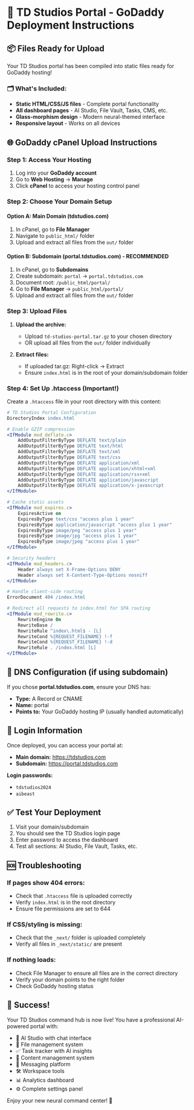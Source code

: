 # 🚀 TD Studios Portal - GoDaddy Deployment Instructions

## 📦 Files Ready for Upload

Your TD Studios portal has been compiled into static files ready for GoDaddy hosting!

### 🗂️ What's Included:
- **Static HTML/CSS/JS files** - Complete portal functionality
- **All dashboard pages** - AI Studio, File Vault, Tasks, CMS, etc.
- **Glass-morphism design** - Modern neural-themed interface
- **Responsive layout** - Works on all devices

## 🌐 GoDaddy cPanel Upload Instructions

### Step 1: Access Your Hosting
1. Log into your **GoDaddy account**
2. Go to **Web Hosting** → **Manage**
3. Click **cPanel** to access your hosting control panel

### Step 2: Choose Your Domain Setup

#### Option A: Main Domain (tdstudios.com)
1. In cPanel, go to **File Manager**
2. Navigate to `public_html/` folder
3. Upload and extract all files from the `out/` folder

#### Option B: Subdomain (portal.tdstudios.com) - **RECOMMENDED**
1. In cPanel, go to **Subdomains**
2. Create subdomain: `portal` → `portal.tdstudios.com`
3. Document root: `/public_html/portal/`
4. Go to **File Manager** → `public_html/portal/`
5. Upload and extract all files from the `out/` folder

### Step 3: Upload Files
1. **Upload the archive:**
   - Upload `td-studios-portal.tar.gz` to your chosen directory
   - OR upload all files from the `out/` folder individually

2. **Extract files:**
   - If uploaded tar.gz: Right-click → Extract
   - Ensure `index.html` is in the root of your domain/subdomain folder

### Step 4: Set Up .htaccess (Important!)
Create a `.htaccess` file in your root directory with this content:

```apache
# TD Studios Portal Configuration
DirectoryIndex index.html

# Enable GZIP compression
<IfModule mod_deflate.c>
    AddOutputFilterByType DEFLATE text/plain
    AddOutputFilterByType DEFLATE text/html
    AddOutputFilterByType DEFLATE text/xml
    AddOutputFilterByType DEFLATE text/css
    AddOutputFilterByType DEFLATE application/xml
    AddOutputFilterByType DEFLATE application/xhtml+xml
    AddOutputFilterByType DEFLATE application/rss+xml
    AddOutputFilterByType DEFLATE application/javascript
    AddOutputFilterByType DEFLATE application/x-javascript
</IfModule>

# Cache static assets
<IfModule mod_expires.c>
    ExpiresActive on
    ExpiresByType text/css "access plus 1 year"
    ExpiresByType application/javascript "access plus 1 year"
    ExpiresByType image/png "access plus 1 year"
    ExpiresByType image/jpg "access plus 1 year"
    ExpiresByType image/jpeg "access plus 1 year"
</IfModule>

# Security headers
<IfModule mod_headers.c>
    Header always set X-Frame-Options DENY
    Header always set X-Content-Type-Options nosniff
</IfModule>

# Handle client-side routing
ErrorDocument 404 /index.html

# Redirect all requests to index.html for SPA routing
<IfModule mod_rewrite.c>
    RewriteEngine On
    RewriteBase /
    RewriteRule ^index\.html$ - [L]
    RewriteCond %{REQUEST_FILENAME} !-f
    RewriteCond %{REQUEST_FILENAME} !-d
    RewriteRule . /index.html [L]
</IfModule>
```

## 🔧 DNS Configuration (if using subdomain)

If you chose **portal.tdstudios.com**, ensure your DNS has:
- **Type:** A Record or CNAME
- **Name:** portal
- **Points to:** Your GoDaddy hosting IP (usually handled automatically)

## 🔐 Login Information

Once deployed, you can access your portal at:
- **Main domain:** https://tdstudios.com
- **Subdomain:** https://portal.tdstudios.com

**Login passwords:** 
- `tdstudios2024`
- `aibeast`

## ✅ Test Your Deployment

1. Visit your domain/subdomain
2. You should see the TD Studios login page
3. Enter password to access the dashboard
4. Test all sections: AI Studio, File Vault, Tasks, etc.

## 🆘 Troubleshooting

### If pages show 404 errors:
- Check that `.htaccess` file is uploaded correctly
- Verify `index.html` is in the root directory
- Ensure file permissions are set to 644

### If CSS/styling is missing:
- Check that the `_next/` folder is uploaded completely
- Verify all files in `_next/static/` are present

### If nothing loads:
- Check File Manager to ensure all files are in the correct directory
- Verify your domain points to the right folder
- Check GoDaddy hosting status

## 🎉 Success!

Your TD Studios command hub is now live! You have a professional AI-powered portal with:
- 🤖 AI Studio with chat interface
- 📁 File management system  
- ✅ Task tracker with AI insights
- 📝 Content management system
- 💬 Messaging platform
- 🛠️ Workspace tools
- 📊 Analytics dashboard
- ⚙️ Complete settings panel

Enjoy your new neural command center! 🚀